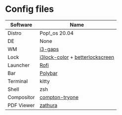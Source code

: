 # Config files

| Software   | Name                                                                                                                           |
| ---------- | ------------------------------------------------------------------------------------------------------------------------------ |
| Distro     | Pop!\_os 20.04                                                                                                                   |
| DE         | None                                                                                                                           |
| WM         | [i3-gaps](https://github.com/Airblader/i3)                                                                                     |
| Lock       | [i3lock-color](https://github.com/Raymo111/i3lock-color) + [betterlockscreen](https://github.com/pavanjadhaw/betterlockscreen) |
| Launcher   | [Rofi](https://github.com/davatorium/rofi)                                                                                     |
| Bar        | [Polybar](https://github.com/polybar/polybar)                                                                                  |
| Terminal   | kitty                                                                                                                          |
| Shell      | zsh                                                                                                                            |
| Compositor | [compton-tryone](https://github.com/tryone144/compton)                                                                         |
| PDF Viewer | [zathura](https://pwmt.org/projects/zathura/)                                                                                  |

